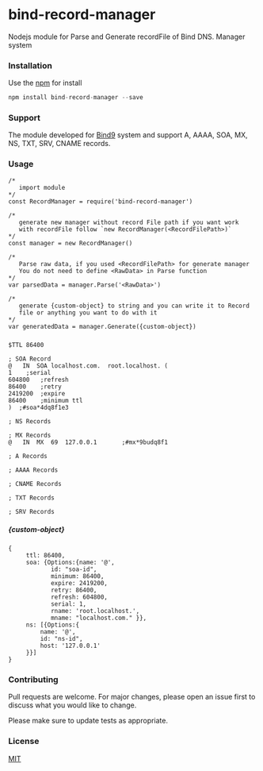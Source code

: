 # bind-record-manager

Nodejs module for Parse and Generate recordFile of Bind DNS. Manager system

### Installation

Use the [npm](https://www.npmjs.com/) for install 

````js
npm install bind-record-manager --save
````

### Support
The module developed for [Bind9](https://www.isc.org/bind/) system and support A, AAAA, SOA, MX, NS, TXT, SRV, CNAME records.
### Usage

```nodejs
/*
   import module
*/
const RecordManager = require('bind-record-manager') 

/* 
   generate new manager without record File path if you want work
   with recordFile follow `new RecordManager(<RecordFilePath>)` 
*/
const manager = new RecordManager() 

/*
   Parse raw data, if you used <RecordFilePath> for generate manager
   You do not need to define <RawData> in Parse function
*/
var parsedData = manager.Parse('<RawData>') 

/*
   generate {custom-object} to string and you can write it to Record
   file or anything you want to do with it
*/
var generatedData = manager.Generate({custom-object})

```
##### <RawData>
```string
$TTL 86400

; SOA Record
@   IN	SOA	localhost.com.	root.localhost.	(
1	 ;serial
604800	 ;refresh
86400	 ;retry
2419200	 ;expire
86400	 ;minimum ttl
)  ;#soa*4dq8f1e3

; NS Records

; MX Records
@	IN	MX	69	127.0.0.1		;#mx*9budq8f1

; A Records

; AAAA Records

; CNAME Records

; TXT Records

; SRV Records
```

##### {custom-object}
```object
{
     ttl: 86400,
     soa: {Options:{name: '@',
            id: "soa-id",
            minimum: 86400,
            expire: 2419200,
            retry: 86400,
            refresh: 604800,
            serial: 1,
            rname: 'root.localhost.',
            mname: "localhost.com." }},
     ns: [{Options:{
         name: '@',
         id: "ns-id",
         host: '127.0.0.1'
     }}]
}
```
### Contributing
Pull requests are welcome. For major changes, please open an issue first to discuss what you would like to change.

Please make sure to update tests as appropriate.

### License
[MIT](https://github.com/ahmadyazdanii/bind-record-manager/blob/master/LICENSE)
